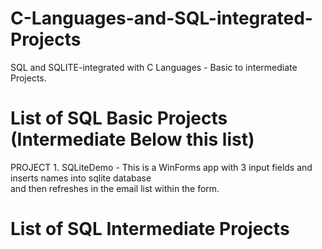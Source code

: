 # C-Languages-and-SQL-integrated-Projects
SQL and SQLITE-integrated with C Languages - Basic to intermediate Projects.


<h1>List of SQL Basic Projects (Intermediate Below this list)</h1>

PROJECT 1. SQLiteDemo   -  This is a WinForms app with 3 input fields and inserts names into sqlite database <br> and then refreshes in the email list within the form.




















<h1>List of SQL Intermediate Projects</h1>
